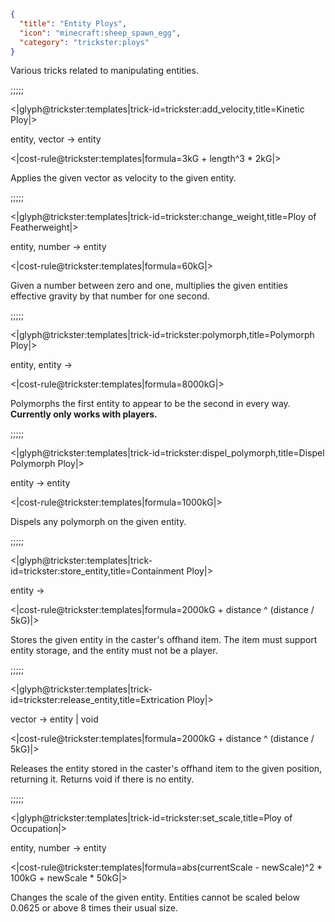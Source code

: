 ```json
{
  "title": "Entity Ploys",
  "icon": "minecraft:sheep_spawn_egg",
  "category": "trickster:ploys"
}
```

Various tricks related to manipulating entities.

;;;;;

<|glyph@trickster:templates|trick-id=trickster:add_velocity,title=Kinetic Ploy|>

entity, vector -> entity

<|cost-rule@trickster:templates|formula=3kG + length^3 * 2kG|>

Applies the given vector as velocity to the given entity.

;;;;;

<|glyph@trickster:templates|trick-id=trickster:change_weight,title=Ploy of Featherweight|>

entity, number -> entity

<|cost-rule@trickster:templates|formula=60kG|>

Given a number between zero and one, multiplies the given entities effective gravity by that number for one second.

;;;;;

<|glyph@trickster:templates|trick-id=trickster:polymorph,title=Polymorph Ploy|>

entity, entity ->

<|cost-rule@trickster:templates|formula=8000kG|>

Polymorphs the first entity to appear to be the second in every way. **Currently only works with players.**

;;;;;

<|glyph@trickster:templates|trick-id=trickster:dispel_polymorph,title=Dispel Polymorph Ploy|>

entity -> entity

<|cost-rule@trickster:templates|formula=1000kG|>

Dispels any polymorph on the given entity.

;;;;;

<|glyph@trickster:templates|trick-id=trickster:store_entity,title=Containment Ploy|>

entity ->

<|cost-rule@trickster:templates|formula=2000kG + distance ^ (distance / 5kG)|>

Stores the given entity in the caster's offhand item. 
The item must support entity storage, and the entity must not be a player.

;;;;;

<|glyph@trickster:templates|trick-id=trickster:release_entity,title=Extrication Ploy|>

vector -> entity | void

<|cost-rule@trickster:templates|formula=2000kG + distance ^ (distance / 5kG)|>

Releases the entity stored in the caster's offhand item to the given position, returning it. 
Returns void if there is no entity.

;;;;;

<|glyph@trickster:templates|trick-id=trickster:set_scale,title=Ploy of Occupation|>

entity, number -> entity

<|cost-rule@trickster:templates|formula=abs(currentScale - newScale)^2 * 100kG + newScale * 50kG|>

Changes the scale of the given entity. Entities cannot be scaled below 0.0625 or above 8 times their usual size.
